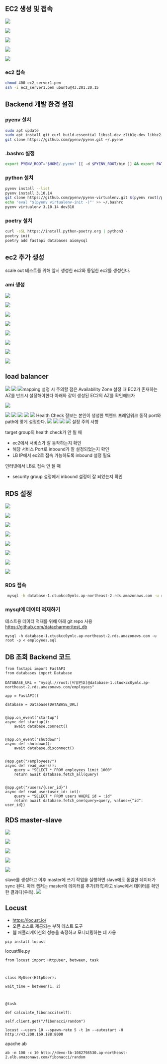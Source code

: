 
## EC2 생성 및 접속

![](/이우승/assets/aws/ec2_01.png)

![](/이우승/assets/aws/ec2_02.png)


![](/이우승/assets/aws/ec2_03.png)

![](/이우승/assets/aws/ec2_04.png)


![](/이우승/assets/aws/ec2_05.png)

### ec2 접속
```bash
chmod 400 ec2_server1.pem 
ssh -i ec2_server1.pem ubuntu@43.201.20.15
```

## Backend 개발 환경 설정

### pyenv 설치
```bash
sudo apt update 
sudo apt install git curl build-essential libssl-dev zlib1g-dev libbz2-dev \ libreadline-dev libsqlite3-dev wget llvm libncurses5-dev libncursesw5-dev \ xz-utils tk-dev libffi-dev liblzma-dev python3-openssl git 
git clone https://github.com/pyenv/pyenv.git ~/.pyenv
```

### .bashrc 설정
```bash
export PYENV_ROOT="$HOME/.pyenv" [[ -d $PYENV_ROOT/bin ]] && export PATH="$PYENV_ROOT/bin:$PATH" eval "$(pyenv init -)"
```

### python 설치
```bash
pyenv install --list 
pyenv install 3.10.14
git clone https://github.com/pyenv/pyenv-virtualenv.git $(pyenv root)/plugins/pyenv-virtualenv 
echo 'eval "$(pyenv virtualenv-init -)"' >> ~/.bashrc 
pyenv virtualenv 3.10.14 dev310
```


### poetry 설치

```bash
curl -sSL https://install.python-poetry.org | python3 - 
poetry init 
poetry add fastapi databases aiomysql
```

## ec2 추가 생성
scale out 테스트를 위해 앞서 생성한 ec2와 동일한 ec2를 생성한다.

### ami 생성

![](/이우승/assets/aws/ec2_06.png)

![](/이우승/assets/aws/ec2_07.png)

![](/이우승/assets/aws/ec2_08.png)

![](/이우승/assets/aws/ec2_09.png)

![](/이우승/assets/aws/ec2_10.png)

![](/이우승/assets/aws/ec2_11.png)

![](/이우승/assets/aws/ec2_12.png)

![](/이우승/assets/aws/ec2_13.png)



## load balancer

![](/이우승/assets/aws/lb_01.png)
 ![](/이우승/assets/aws/lb_02.png) ![](/이우승/assets/aws/lb_03.png)mapping 설정 시 주의할 점은 Availability Zone 설정 때 EC2가 존재하는 AZ를 반드시 설정해야한다
 아래와 같이 생성된 EC2의 AZ를 확인해보자

![](/이우승/assets/aws/lb_14.png)

 ![](/이우승/assets/aws/lb_04.png) ![](/이우승/assets/aws/lb_05.png) ![](/이우승/assets/aws/lb_06.png) ![](/이우승/assets/aws/lb_07.png) ![](/이우승/assets/aws/lb_08.png)
 Health Check 정보는 본인이 생성한 백엔드 프레임워크 동작 port와 path에 맞게 설정한다.
 ![](/이우승/assets/aws/lb_09.png) ![](/이우승/assets/aws/lb_10.png) ![](/이우승/assets/aws/lb_11.png) ![](/이우승/assets/aws/lb_12.png)
설정 주의 사항

target group의 health check가 안 될 때
- ec2에서 서비스가 잘 동작하는지 확인
- 해당 서비스 Port로 inbound가 잘 설정되었는지 확인
- LB IP에서 ec2로 접속 가능하도록 inbound 설정 필요

인터넷에서 LB로 접속 안 될 때
- security group 설정에서 inbound 설정이 잘 되었는지 확인


## RDS 설정

![](/이우승/assets/aws/rds_01.png)

![](/이우승/assets/aws/rds_02.png)

![](/이우승/assets/aws/rds_03.png)

![](/이우승/assets/aws/rds_04.png)

![](/이우승/assets/aws/rds_05.png)

![](/이우승/assets/aws/rds_06.png)


![](/이우승/assets/aws/rds_07.png)

![](/이우승/assets/aws/rds_08.png)






### RDS 접속
```bash
 mysql -h database-1.ctuokcc0ymlc.ap-northeast-2.rds.amazonaws.com -u root -p
```


### mysql에 데이터 적재하기
테스트용 데이터 적재를 위해 아래 git repo 사용
https://github.com/datacharmer/test_db


```
mysql -h database-1.ctuokcc0ymlc.ap-northeast-2.rds.amazonaws.com -u root -p < employees.sql
```


## DB 조회 Backend 코드
```
from fastapi import FastAPI
from databases import Database

DATABASE_URL = "mysql://root:[비밀번호]@database-1.ctuokcc0ymlc.ap-northeast-2.rds.amazonaws.com/employees"

app = FastAPI()

database = Database(DATABASE_URL)


@app.on_event("startup")
async def startup():
    await database.connect()


@app.on_event("shutdown")
async def shutdown():
    await database.disconnect()


@app.get("/employees/")
async def read_users():
    query = "SELECT * FROM employees limit 1000"
    return await database.fetch_all(query)


@app.get("/users/{user_id}")
async def read_user(user_id: int):
    query = "SELECT * FROM users WHERE id = :id"
    return await database.fetch_one(query=query, values={"id": user_id})

```


## RDS master-slave

![](/이우승/assets/aws/rds_09.png)

![](/이우승/assets/aws/rds_10.png)

![](/이우승/assets/aws/rds_11.png)

![](/이우승/assets/aws/rds_12.png)

![](/이우승/assets/aws/rds_13.png)

slave를 생성하고 이후 master에 쓰기 작업을 실행하면 slave에도 동일한 데이터가 sync 된다. 아래 캡처는 master에 데이터를 추가(좌측)하고 slave에서 데이터를 확인한 결과다(우측).
![](/이우승/assets/aws/rds_14.png)



## Locust

- https://locust.io/
- 오픈 소스로 제공되는 부하 테스트 도구
- 웹 애플리케이션의 성능을 측정하고 모니터링하는 데 사용

```
pip install locust
```


locustfile.py

```
from locust import HttpUser, between, task

  

class MyUser(HttpUser):

wait_time = between(1, 2)

  

@task

def calculate_fibonacci(self):

self.client.get("/fibonacci/random")
```


```
locust --users 10 --spawn-rate 5 -t 1m --autostart -H http://43.200.169.188:8000
```


apache ab

```
ab -n 100 -c 10 http://devo-lb-1082798530.ap-northeast-2.elb.amazonaws.com/fibonacci/random
```